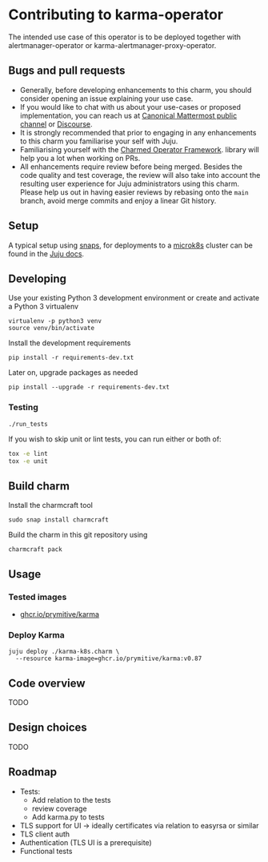 # Contributing to karma-operator
The intended use case of this operator is to be deployed together with 
alertmanager-operator or karma-alertmanager-proxy-operator.

## Bugs and pull requests
- Generally, before developing enhancements to this charm, you should consider
  opening an issue explaining your use case.
- If you would like to chat with us about your use-cases or proposed
  implementation, you can reach us at
  [Canonical Mattermost public channel](https://chat.charmhub.io/charmhub/channels/charm-dev)
  or [Discourse](https://discourse.charmhub.io/).
- It is strongly recommended that prior to engaging in any enhancements
  to this charm you familiarise your self with Juju.
- Familiarising yourself with the
  [Charmed Operator Framework](https://juju.is/docs/sdk).
  library will help you a lot when working on PRs.
- All enhancements require review before being merged. Besides the
  code quality and test coverage, the review will also take into
  account the resulting user experience for Juju administrators using
  this charm. Please help us out in having easier reviews by rebasing
  onto the `main` branch, avoid merge commits and enjoy a linear Git
  history.


## Setup

A typical setup using [snaps](https://snapcraft.io/), for deployments
to a [microk8s](https://microk8s.io/) cluster can be found in the 
[Juju docs](https://juju.is/docs/olm/microk8s).

## Developing

Use your existing Python 3 development environment or create and
activate a Python 3 virtualenv

    virtualenv -p python3 venv
    source venv/bin/activate

Install the development requirements

    pip install -r requirements-dev.txt

Later on, upgrade packages as needed

    pip install --upgrade -r requirements-dev.txt


### Testing

    ./run_tests

If you wish to skip unit or lint tests, you can run either or both of:

```bash
tox -e lint
tox -e unit
```

## Build charm

Install the charmcraft tool

    sudo snap install charmcraft

Build the charm in this git repository using

    charmcraft pack

## Usage
### Tested images
- [ghcr.io/prymitive/karma](https://ghcr.io/prymitive/karma)

### Deploy Karma

    juju deploy ./karma-k8s.charm \
      --resource karma-image=ghcr.io/prymitive/karma:v0.87

## Code overview
TODO

## Design choices
TODO

## Roadmap
* Tests:
  * Add relation to the tests
  * review coverage
  * Add karma.py to tests
* TLS support for UI -> ideally certificates via relation to easyrsa or similar
* TLS client auth
* Authentication (TLS UI is a prerequisite)
* Functional tests
